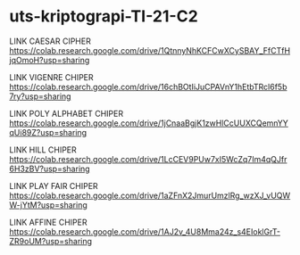 # uts-kriptograpi-TI-21-C2
LINK CAESAR CIPHER https://colab.research.google.com/drive/1QtnnyNhKCFCwXCySBAY_FfCTfHjqOmoH?usp=sharing<P>
LINK VIGENRE CHIPER https://colab.research.google.com/drive/16chBOtIiJuCPAVnY1hEtbTRcl6f5b7ry?usp=sharing<P>
LINK POLY ALPHABET CHIPER https://colab.research.google.com/drive/1jCnaaBgjK1zwHlCcUUXCQemnYYqUi89Z?usp=sharing<P>
LINK HILL CHIPER https://colab.research.google.com/drive/1LcCEV9PUw7xI5WcZq7Im4qQJfr6H3zBV?usp=sharing<P>
LINK PLAY FAIR CHIPER https://colab.research.google.com/drive/1aZFnX2JmurUmzlRg_wzXJ_vUQWW-jYtM?usp=sharing<P>
LINK AFFINE CHIPER https://colab.research.google.com/drive/1AJ2v_4U8Mma24z_s4EIoklGrT-ZR9oUM?usp=sharing<P>
